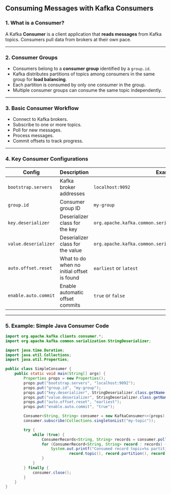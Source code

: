 ##  Consuming Messages with Kafka Consumers

### 1. What is a Consumer?
A Kafka **Consumer** is a client application that **reads messages** from Kafka topics. Consumers pull data from brokers at their own pace.

---

### 2. Consumer Groups
- Consumers belong to a **consumer group** identified by a `group.id`.
- Kafka distributes partitions of topics among consumers in the same group for **load balancing**.
- Each partition is consumed by only one consumer in the group.
- Multiple consumer groups can consume the same topic independently.

---

### 3. Basic Consumer Workflow
- Connect to Kafka brokers.
- Subscribe to one or more topics.
- Poll for new messages.
- Process messages.
- Commit offsets to track progress.

---

### 4. Key Consumer Configurations

| Config               | Description                                | Example             |
|----------------------|--------------------------------------------|---------------------|
| `bootstrap.servers`   | Kafka broker addresses                     | `localhost:9092`    |
| `group.id`           | Consumer group ID                          | `my-group`          |
| `key.deserializer`   | Deserializer class for the key             | `org.apache.kafka.common.serialization.StringDeserializer` |
| `value.deserializer` | Deserializer class for the value           | `org.apache.kafka.common.serialization.StringDeserializer` |
| `auto.offset.reset`  | What to do when no initial offset is found | `earliest` or `latest` |
| `enable.auto.commit` | Enable automatic offset commits             | `true` or `false`    |

---

### 5. Example: Simple Java Consumer Code
```java
import org.apache.kafka.clients.consumer.*;
import org.apache.kafka.common.serialization.StringDeserializer;

import java.time.Duration;
import java.util.Collections;
import java.util.Properties;

public class SimpleConsumer {
    public static void main(String[] args) {
        Properties props = new Properties();
        props.put("bootstrap.servers", "localhost:9092");
        props.put("group.id", "my-group");
        props.put("key.deserializer", StringDeserializer.class.getName());
        props.put("value.deserializer", StringDeserializer.class.getName());
        props.put("auto.offset.reset", "earliest");
        props.put("enable.auto.commit", "true");

        Consumer<String, String> consumer = new KafkaConsumer<>(props);
        consumer.subscribe(Collections.singletonList("my-topic"));

        try {
            while (true) {
                ConsumerRecords<String, String> records = consumer.poll(Duration.ofMillis(100));
                for (ConsumerRecord<String, String> record : records) {
                    System.out.printf("Consumed record topic=%s partition=%d offset=%d key=%s value=%s%n",
                            record.topic(), record.partition(), record.offset(), record.key(), record.value());
                }
            }
        } finally {
            consumer.close();
        }
    }
}
```
